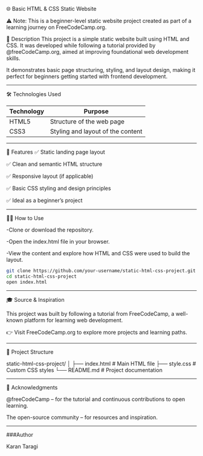 🌐 Basic HTML & CSS Static Website

⚠️ Note: This is a beginner-level static website project created as part of a learning journey on FreeCodeCamp.org.

📘 Description
This project is a simple static website built using HTML and CSS. It was developed while following a tutorial provided by @freeCodeCamp.org, aimed at improving foundational web development skills.

It demonstrates basic page structuring, styling, and layout design, making it perfect for beginners getting started with frontend development.

---

🛠️ Technologies Used

| Technology | Purpose                           |
| ---------- | --------------------------------- |
| HTML5      | Structure of the web page         |
| CSS3       | Styling and layout of the content |

---

🚀 Features
✅ Static landing page layout

✅ Clean and semantic HTML structure

✅ Responsive layout (if applicable)

✅ Basic CSS styling and design principles

✅ Ideal as a beginner’s project

---

🧑‍💻 How to Use

-Clone or download the repository.

-Open the index.html file in your browser.

-View the content and explore how HTML and CSS were used to build the layout.

```bash
git clone https://github.com/your-username/static-html-css-project.git
cd static-html-css-project
open index.html
```
---

🎓 Source & Inspiration

This project was built by following a tutorial from FreeCodeCamp, a well-known platform for learning web development.

👉 Visit FreeCodeCamp.org to explore more projects and learning paths.

---

📂 Project Structure

static-html-css-project/
│
├── index.html        # Main HTML file
├── style.css         # Custom CSS styles
└── README.md         # Project documentation

---

🙏 Acknowledgments

@freeCodeCamp – for the tutorial and continuous contributions to open learning.

The open-source community – for resources and inspiration.

---

###Author

Karan Taragi

